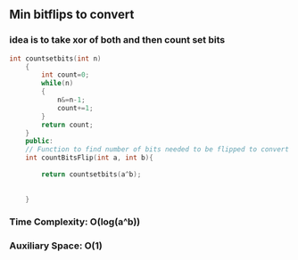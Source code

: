 ## Min bitflips to convert

### idea is to take xor of both and then count set bits

```C++
int countsetbits(int n)
    {
        int count=0;
        while(n)
        {
            n&=n-1;
            count+=1;
        }
        return count;
    }
    public:
    // Function to find number of bits needed to be flipped to convert A to B
    int countBitsFlip(int a, int b){
        
        return countsetbits(a^b);
        
        
    }

```

### Time Complexity: O(log(a^b))
### Auxiliary Space: O(1)